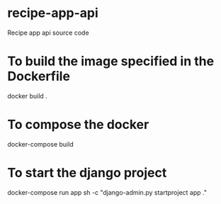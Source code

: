 # recipe-app-api
Recipe app api source code

# To build the image specified in the Dockerfile

docker build .

# To compose the docker

docker-compose build

# To start the django project

docker-compose run app sh -c "django-admin.py startproject app ."